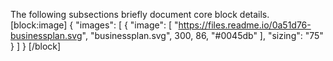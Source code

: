 The following subsections briefly document core block details.
[block:image]
{
  "images": [
    {
      "image": [
        "https://files.readme.io/0a51d76-businessplan.svg",
        "businessplan.svg",
        300,
        86,
        "#0045db"
      ],
      "sizing": "75"
    }
  ]
}
[/block]